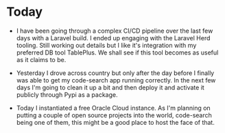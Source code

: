 # Today

* I have been going through a complex CI/CD pipeline over the last few days with a Laravel build. I ended up engaging with the Laravel Herd tooling. Still working out details but I like it's integration with my preferred DB tool TablePlus. We shall see if this tool becomes as useful as it claims to be.

* Yesterday I drove across country but only after the day before I finally was able to get my code-search app running correctly. In the next few days I'm going to clean it up a bit and then deploy it and activate it publicly through Pypi as a package.

* Today I instantiated a free Oracle Cloud instance. As I'm planning on putting a couple of open source projects into the world, code-search being one of them, this might be a good place to host the face of that.